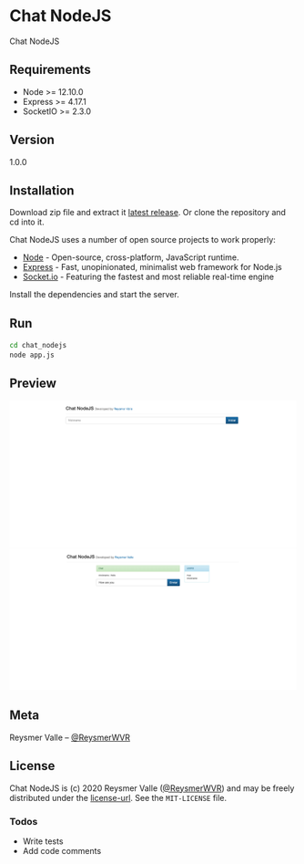 # Chat NodeJS

Chat NodeJS

## Requirements

- Node >= 12.10.0
- Express >= 4.17.1
- SocketIO >= 2.3.0

## Version

1.0.0

## Installation

Download zip file and extract it [latest release](https://github.com/reysmerwvr/chat_nodejs). Or clone the repository and cd into it.

Chat NodeJS uses a number of open source projects to work properly:

- [Node] - Open-source, cross-platform, JavaScript runtime.
- [Express] - Fast, unopinionated, minimalist web framework for Node.js
- [Socket.io] - Featuring the fastest and most reliable real-time engine

Install the dependencies and start the server.

## Run

```sh
cd chat_nodejs
node app.js
```

## Preview

![](nickname.png)
![](chat.png)

## Meta

Reysmer Valle – [@ReysmerWVR]

## License

Chat NodeJS is (c) 2020 Reysmer Valle ([@ReysmerWVR]) and may be freely distributed under the [license-url](https://github.com/reysmerwvr/chat_nodejs/tree/master/LICENSE). See the `MIT-LICENSE` file.

### Todos

- Write tests
- Add code comments

[//]: # (These are reference links used in the body of this note and get stripped out when the markdown processor does 
its job. There is no need to format nicely because it shouldn't be seen. Thanks SO - http://stackoverflow.com/questions/4823468/store-comments-in-markdown-syntax)

   [Node]: <https://nodejs.org/en/>
   [Express]: <https://expressjs.com/>
   [Socket.io]: <https://socket.io/>
   [@ReysmerWVR]: <http://twitter.com/ReysmerWVR>